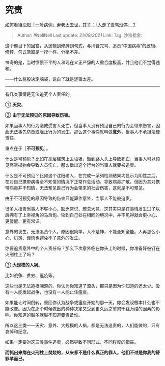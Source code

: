 # 究责
[如何看待沈阳「一号病例」尹老太去世，其子：「人走了责骂没停」？](https://www.zhihu.com/question/442659608/answer/1714242592)

> Author: #NellNell
> Last update: *21/08/2021*
> Link:
> Tag:
> 沙海拾金:

这个题目下的回答，从逻辑到修辞到句式，与川普咒骂、追责“中国病毒”的逻辑、修辞、句式简直是一摸一样，分毫不差。

神奇的是，当时愤愤不平的人和现在义正严辞的人重合度极高，并且他们不觉得违和。

——什么屁股决定脑袋，说白了就是逻辑太差。

---

有几类事情是无法追究个人责任的。

① **天灾**。

② **由于无法预见的原因导致伤害。**

如果当事人的行为造成受害人死亡，但当事人没有预见自己的行为会带来伤害，因此无法事先防备或阻止行为的发生，那么这个事件就叫做**意外**，当事人不承担法律责任。

重点在于［**不可预见**］。

什么是可预见？比如在高层建筑上丢垃圾，砸到路人头上导致死亡，当事人可以预见高空掷物会导致人员伤亡，那么做出这个行为的当事人就要被追责。

什么是不可预见？比如这个沈阳老人，在完成一系列检测结果均显示为阴性之后，在对自己携带病毒全不知情的情况下正常作息活动，导致病毒扩散。但因为其对携带病毒并不知情，无法预见自己行为会带来的社会伤害，这就是不可预见。

由于不可预见的原因导致的伤害只能算作意外，当事人不能被追责。

很多人指责当事人不够小心、缺乏常识、疏忽大意，这其实只是在事情发生过了以后拥有了上帝视角的马后炮。轮到自己处在相同的境况中，并不见得就会更小心、更警醒、更有常识。

意外的发生，无法追责个人，原因很简单，人不是神，不能全知全能。人再怎么小心、机灵、谨慎也避免不了意外的发生。

你要追责意外中的个人责任吗？那么下次意外临在你头上的时候，你准备好被钉在火刑柱上了吗？

③ **大规模的人祸**。

比如战争、贫穷、瘟疫等。

这些也是无法追根溯源的。你认为你知道了源头，那只是因为你知道的还太少。没有一人能发起战争，也没有一人能止住瘟疫。

如果能让时间倒转，重回你认为战争或瘟疫开始的那一天，你会发现根本什么也不能改变。因为在那个时候做出的种种决定又受到更久远之前的千丝万缕的因素的影响。你知道的越多就越不知道要责备谁。

所以这三类——天灾、意外、大规模的人祸，都是无法追责的，人们能做的，只有哀悼和纪念。

如果一定要对这三类事件追责，必然导致不同形式、不同程度的猎巫。

**而抓出来绑在火刑柱上焚烧的，从来都不是什么真正的罪人，他们不过是你我的替罪羊而已。**
